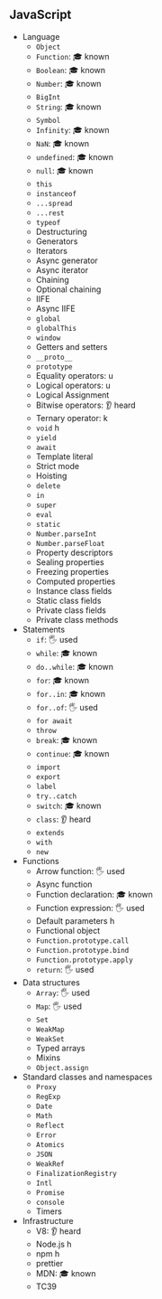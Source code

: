 ## JavaScript

- Language
  - `Object`
  - `Function`: 🎓 known
  - `Boolean`: 🎓 known
  - `Number`: 🎓 known
  - `BigInt`
  - `String`: 🎓 known
  - `Symbol`
  - `Infinity`: 🎓 known
  - `NaN`: 🎓 known
  - `undefined`: 🎓 known
  - `null`: 🎓 known
  - `this`
  - `instanceof`
  - `...spread`
  - `...rest`
  - `typeof`
  - Destructuring
  - Generators
  - Iterators
  - Async generator
  - Async iterator
  - Chaining
  - Optional chaining
  - IIFE
  - Async IIFE
  - `global`
  - `globalThis`
  - `window`
  - Getters and setters
  - `__proto__`
  - `prototype`
  - Equality operators: u
  - Logical operators: u
  - Logical Assignment
  - Bitwise operators: 👂 heard
  - Ternary operator: k
  - `void` h
  - `yield`
  - `await`
  - Template literal
  - Strict mode
  - Hoisting
  - `delete`
  - `in`
  - `super`
  - `eval`
  - `static`
  - `Number.parseInt`
  - `Number.parseFloat`
  - Property descriptors
  - Sealing properties
  - Freezing properties
  - Computed properties
  - Instance class fields
  - Static class fields
  - Private class fields
  - Private class methods
- Statements
  - `if`: 🖐️ used
  - `while`: 🎓 known
  - `do..while`: 🎓 known
  - `for`: 🎓 known
  - `for..in`: 🎓 known
  - `for..of`: 🖐️ used
  - `for await`
  - `throw`
  - `break`: 🎓 known
  - `continue`: 🎓 known
  - `import`
  - `export`
  - `label`
  - `try..catch`
  - `switch`: 🎓 known
  - `class`: 👂 heard
  - `extends`
  - `with`
  - `new`
- Functions
  - Arrow function: 🖐️ used
  - Async function
  - Function declaration: 🎓 known
  - Function expression: 🖐️ used
  - Default parameters h
  - Functional object
  - `Function.prototype.call`
  - `Function.prototype.bind`
  - `Function.prototype.apply`
  - `return`: 🖐️ used
- Data structures
  - `Array`: 🖐️ used
  - `Map`: 🖐️ used
  - `Set`
  - `WeakMap`
  - `WeakSet`
  - Typed arrays
  - Mixins
  - `Object.assign`
- Standard classes and namespaces
  - `Proxy`
  - `RegExp`
  - `Date`
  - `Math`
  - `Reflect`
  - `Error`
  - `Atomics`
  - `JSON`
  - `WeakRef`
  - `FinalizationRegistry`
  - `Intl`
  - `Promise`
  - `console`
  - Timers
- Infrastructure
  - V8: 👂 heard
  - Node.js h
  - npm h
  - prettier
  - MDN: 🎓 known
  - TC39
